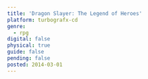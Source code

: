```yaml
---
title: 'Dragon Slayer: The Legend of Heroes'
platform: turbografx-cd
genre:
  - rpg
digital: false
physical: true
guide: false
pending: false
posted: 2014-03-01
---
```

